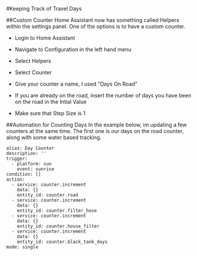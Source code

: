 #Keeping Track of Travel Days

##Custom Counter
Home Assistant now has something called Helpers within the settings panel. One of the options is to have a custom counter. 
* Login to Home Assistant
* Navigate to Configuration in the left hand menu
* Select Helpers
* Select Counter

* Give your counter a name, I used "Days On Road" 
* If you are already on the road, insert the number of days you have been on the road in the Intial Value
* Make sure that Step Size is 1


##Automation for Counting Days
In the example below, im updating a few counters at the same time. The first one is our days on the road counter, along with some water based tracking. 
```
alias: Day Counter
description: ''
trigger:
  - platform: sun
    event: sunrise
condition: []
action:
  - service: counter.increment
    data: {}
    entity_id: counter.road
  - service: counter.increment
    data: {}
    entity_id: counter.filter_hose
  - service: counter.increment
    data: {}
    entity_id: counter.house_filter
  - service: counter.increment
    data: {}
    entity_id: counter.black_tank_days
mode: single


```
